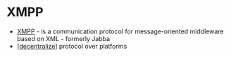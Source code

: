 XMPP
====

* [XMPP](https://en.wikipedia.org/wiki/XMPP) - is a communication protocol for message-oriented middleware based on XML - formerly Jabba
* [[decentralize]] protocol over platforms

[//begin]: # "Autogenerated link references for markdown compatibility"
[decentralize]: ../../../../../../c:/Users/ac954/code/mapOfComputing/computing/decentralize.md "Decentralize"
[//end]: # "Autogenerated link references"